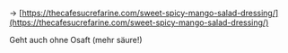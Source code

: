 \-> [https://thecafesucrefarine.com/sweet-spicy-mango-salad-dressing/](https://thecafesucrefarine.com/sweet-spicy-mango-salad-dressing/)

Geht auch ohne Osaft (mehr säure!)